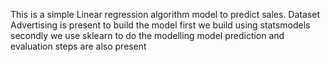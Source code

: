 This is a simple Linear regression algorithm model to predict sales.
Dataset Advertising is present to build the model
first we build using statsmodels
secondly we use sklearn to do the modelling
model prediction and evaluation steps are also present
